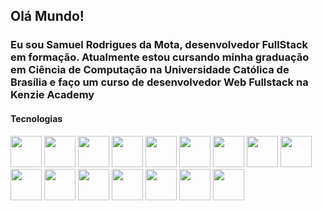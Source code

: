 ## Olá Mundo! 
### Eu sou Samuel Rodrigues da Mota, desenvolvedor FullStack em formação. Atualmente estou cursando minha graduação em Ciência de Computação na Universidade Católica de Brasília e faço um curso de desenvolvedor Web Fullstack na Kenzie Academy


#### Tecnologias
<div>
  <img height="50px" src="https://cdn.jsdelivr.net/gh/devicons/devicon@latest/icons/html5/html5-original.svg" />
  <img height="50px" src="https://cdn.jsdelivr.net/gh/devicons/devicon@latest/icons/css3/css3-original.svg" />
  <img height="50px" src="https://cdn.jsdelivr.net/gh/devicons/devicon@latest/icons/javascript/javascript-plain.svg" />
  <img height="50px" src="https://cdn.jsdelivr.net/gh/devicons/devicon@latest/icons/react/react-original-wordmark.svg" />
  <img height="50px" src="https://cdn.jsdelivr.net/gh/devicons/devicon@latest/icons/sass/sass-original.svg" />
  <img height="50px" src="https://cdn.jsdelivr.net/gh/devicons/devicon@latest/icons/vitejs/vitejs-original.svg" />
  <img height="50px" src="https://cdn.jsdelivr.net/gh/devicons/devicon@latest/icons/figma/figma-original.svg" />
  <img height="50px" src="https://cdn.jsdelivr.net/gh/devicons/devicon@latest/icons/git/git-original.svg" />
  <img height="50px" src="https://swiperjs.com/images/swiper-logo.svg" />
  <img height="50px" src="https://cdn.jsdelivr.net/gh/devicons/devicon@latest/icons/nodejs/nodejs-original.svg" />
  <img height="50px" src="https://cdn.jsdelivr.net/gh/devicons/devicon@latest/icons/webpack/webpack-original.svg" />
  <img height="50px" src="https://cdn.jsdelivr.net/gh/devicons/devicon@latest/icons/jquery/jquery-original.svg" />
  <img height="50px" src="https://cdn.jsdelivr.net/gh/devicons/devicon@latest/icons/nextjs/nextjs-original.svg" />
  <img height="50px" src="https://cdn.jsdelivr.net/gh/devicons/devicon@latest/icons/vuejs/vuejs-original.svg" />
  <img height="50px" src="https://cdn.jsdelivr.net/gh/devicons/devicon@latest/icons/gulp/gulp-plain.svg" />
  <img height="50px" src="https://cdn.jsdelivr.net/gh/devicons/devicon@latest/icons/angularjs/angularjs-original.svg" />

</div>



<!--
**SamuelMota321/samuelmota321** is a ✨ _special_ ✨ repository because its `README.md` (this file) appears on your GitHub profile.

Here are some ideas to get you started:

- 🔭 I’m currently working on ...
- 🌱 I’m currently learning ...
- 👯 I’m looking to collaborate on ...
- 🤔 I’m looking for help with ...
- 💬 Ask me about ...
- 📫 How to reach me: ...
- 😄 Pronouns: ...
- ⚡ Fun fact: ...
-->
